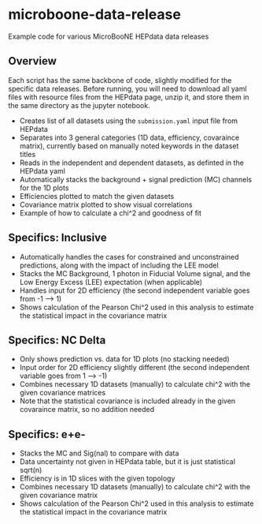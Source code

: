# microboone-data-release
Example code for various MicroBooNE HEPdata data releases

## Overview
Each script has the same backbone of code, slightly modified for the specific data releases. Before running, you will need to download all yaml files with resource files from the HEPdata page, unzip it, and store them in the same directory as the jupyter notebook.

- Creates list of all datasets using the `submission.yaml` input file from HEPdata
- Separates into 3 general categories (1D data, efficiency, covaraince matrix), currently based on manually noted keywords in the dataset titles
- Reads in the independent and dependent datasets, as definted in the HEPdata yaml
- Automatically stacks the background + signal prediction (MC) channels for the 1D plots
- Efficiencies plotted to match the given datasets
- Covariance matrix plotted to show visual correlations
- Example of how to calculate a chi^2 and goodness of fit 

## Specifics: Inclusive

- Automatically handles the cases for constrained and unconstrained predictions, along with the impact of including the LEE model
- Stacks the MC Background, 1 photon in Fiducial Volume signal, and the Low Energy Excess (LEE) expectation (when applicable)
- Handles input for 2D efficiency (the second independent variable goes from -1 --> 1)
- Shows calculation of the Pearson Chi^2 used in this analysis to estimate the statistical impact in the covariance matrix 

## Specifics: NC Delta

- Only shows prediction vs. data for 1D plots (no stacking needed)
- Input order for 2D efficiency slightly different (the second independent variable goes from 1 --> -1)
- Combines necessary 1D datasets (manually) to calculate chi^2 with the given covariance matrices
- Note that the statistical covariance is included already in the given covaraince matrix, so no addition needed

## Specifics: e+e-

- Stacks the MC and Sig(nal) to compare with data
- Data uncertainty not given in HEPdata table, but it is just statistical sqrt(n)
- Efficiency is in 1D slices with the given topology
- Combines necessary 1D datasets (manually) to calculate chi^2 with the given covariance matrix
- Shows calculation of the Pearson Chi^2 used in this analysis to estimate the statistical impact in the covariance matrix 
